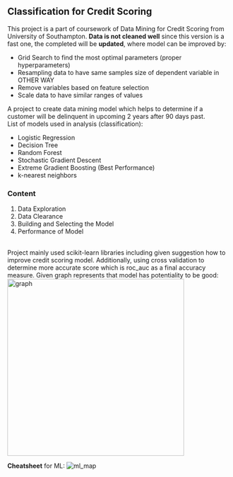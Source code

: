 ## Classification for Credit Scoring

This project is a part of coursework of Data Mining for Credit Scoring from University of Southampton. **Data is not cleaned well** since this version is a fast one, the completed will be **updated**, where model can be improved by:
- Grid Search to find the most optimal parameters (proper hyperparameters)
- Resampling data to have same samples size of dependent variable in OTHER WAY
- Remove variables based on feature selection
- Scale data to have similar ranges of values

A project to create data mining model which helps to determine if a customer will be delinquent in upcoming 2 years after 90 days past.
<br>
List of models used in analysis (classification):
- Logistic Regression
- Decision Tree
- Random Forest
- Stochastic Gradient Descent
- Extreme Gradient Boosting (Best Performance)
- k-nearest neighbors

### Content
1. Data Exploration
2. Data Clearance
3. Building and Selecting the Model
4. Performance of Model
<br>
Project mainly used scikit-learn libraries including given suggestion how to improve credit scoring model. 
Additionally, using cross validation to determine more accurate score which is roc_auc as a final accuracy measure.
Given graph represents that model has potentiality to be good:
<img width="400" alt="graph" src="https://user-images.githubusercontent.com/37827791/83312010-e98d2180-a208-11ea-91f9-692199fae2e8.png">

**Cheatsheet** for ML:
![ml_map](https://user-images.githubusercontent.com/37827791/85572230-b6358b00-b62c-11ea-81dd-a179d216b258.png)
